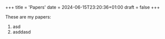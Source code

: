 +++
title = 'Papers'
date = 2024-06-15T23:20:36+01:00
draft = false
+++

These are my papers:

1. asd
2. asddasd

